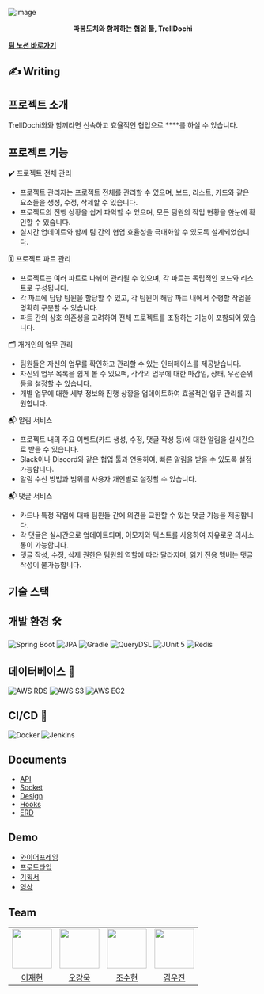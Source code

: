 
![image](https://github.com/user-attachments/assets/764262d1-4d67-46a6-9597-acca17f653b1)
<center>
    <div>
        <strong>
        따봉도치와 함께하는 협업 툴, TrellDochi
        </strong>    
    </div>
</center>



**[팀 노션 바로가기](https://www.notion.so/13-1225fcb520d38040a29dddb141016a34?pvs=4)**


## ✍️ Writing




## 프로젝트 소개

TrellDochi와와 함께라면 신속하고 효율적인 협업으로 ****를 하실 수 있습니다.
<br/>



## 프로젝트 기능

✔️ 프로젝트 전체 관리

- 프로젝트 관리자는 프로젝트 전체를 관리할 수 있으며, 보드, 리스트, 카드와 같은 요소들을 생성, 수정, 삭제할 수 있습니다.
- 프로젝트의 진행 상황을 쉽게 파악할 수 있으며, 모든 팀원의 작업 현황을 한눈에 확인할 수 있습니다.
- 실시간 업데이트와 함께 팀 간의 협업 효율성을 극대화할 수 있도록 설계되었습니다.

🗓️ 프로젝트 파트 관리

- 프로젝트는 여러 파트로 나뉘어 관리될 수 있으며, 각 파트는 독립적인 보드와 리스트로 구성됩니다.
- 각 파트에 담당 팀원을 할당할 수 있고, 각 팀원이 해당 파트 내에서 수행할 작업을 명확히 구분할 수 있습니다.
- 파트 간의 상호 의존성을 고려하여 전체 프로젝트를 조정하는 기능이 포함되어 있습니다.

🗂️ 개개인의 업무 관리

- 팀원들은 자신의 업무를 확인하고 관리할 수 있는 인터페이스를 제공받습니다.
- 자신의 업무 목록을 쉽게 볼 수 있으며, 각각의 업무에 대한 마감일, 상태, 우선순위 등을 설정할 수 있습니다.
- 개별 업무에 대한 세부 정보와 진행 상황을 업데이트하여 효율적인 업무 관리를 지원합니다.

📬 알림 서비스

- 프로젝트 내의 주요 이벤트(카드 생성, 수정, 댓글 작성 등)에 대한 알림을 실시간으로 받을 수 있습니다.
- Slack이나 Discord와 같은 협업 툴과 연동하여, 빠른 알림을 받을 수 있도록 설정 가능합니다.
- 알림 수신 방법과 범위를 사용자 개인별로 설정할 수 있습니다.

📬 댓글 서비스

- 카드나 특정 작업에 대해 팀원들 간에 의견을 교환할 수 있는 댓글 기능을 제공합니다.
- 각 댓글은 실시간으로 업데이트되며, 이모지와 텍스트를 사용하여 자유로운 의사소통이 가능합니다.
- 댓글 작성, 수정, 삭제 권한은 팀원의 역할에 따라 달라지며, 읽기 전용 멤버는 댓글 작성이 불가능합니다.


## 기술 스택

## 개발 환경 🛠️

![Spring Boot](https://img.shields.io/badge/Spring_Boot-6DB33F?style=for-the-badge&logo=spring-boot&logoColor=white)
![JPA](https://img.shields.io/badge/JPA-000000?style=for-the-badge&logo=hibernate&logoColor=white)
![Gradle](https://img.shields.io/badge/Gradle-02303A?style=for-the-badge&logo=gradle&logoColor=white)
![QueryDSL](https://img.shields.io/badge/QueryDSL-00B2FF?style=for-the-badge)
![JUnit 5](https://img.shields.io/badge/JUnit_5-25A162?style=for-the-badge&logo=junit5&logoColor=white)
![Redis](https://img.shields.io/badge/Redis-DC382D?style=for-the-badge&logo=redis&logoColor=white)

## 데이터베이스 💾

![AWS RDS](https://img.shields.io/badge/AWS_RDS-527FFF?style=for-the-badge&logo=amazon-aws&logoColor=white)
![AWS S3](https://img.shields.io/badge/AWS_S3-569A31?style=for-the-badge&logo=amazon-s3&logoColor=white)
![AWS EC2](https://img.shields.io/badge/AWS_EC2-FF9900?style=for-the-badge&logo=amazon-ec2&logoColor=white)

## CI/CD 🔄

![Docker](https://img.shields.io/badge/Docker-2496ED?style=for-the-badge&logo=docker&logoColor=white)
![Jenkins](https://img.shields.io/badge/Jenkins-D24939?style=for-the-badge&logo=jenkins&logoColor=white)

## Documents
- [API](https://oasis-pocket-331.notion.site/API-4cdb0639248d4a13baa68d198248c99c)
- [Socket](https://oasis-pocket-331.notion.site/Socket-b983b1ae803144ab92b4c966213e6c68)
- [Design](https://oasis-pocket-331.notion.site/Design-b3a0e906bc894d22a91676f2f649da2c)
- [Hooks](https://oasis-pocket-331.notion.site/Hooks-587a51c584d74055a1e560f59a8d1345)
- [ERD](https://github.com/boostcampwm-2021/WEB23-HyupUp/wiki/ERD)

## Demo
- [와이어프레임](https://www.figma.com/file/bnu2fR4XSstILgXYPRkvIP/HyupUp?node-id=0%3A1)
- [프로토타입](https://www.figma.com/file/bnu2fR4XSstILgXYPRkvIP/HyupUp?node-id=180%3A56)
- [기획서]()
- [영상]()


## Team

<table>
    <tr>
        <td align="center"><img src="https://github.com/user-attachments/assets/c87b8c6d-1795-4947-ba87-0e58c484a655" width="80"></td>
        <td align="center"><img src="https://github.com/user-attachments/assets/9a321359-37ff-424e-845c-3c4a373a1bc9" width="80">
        </td>
        <td align="center"><img src="https://github.com/user-attachments/assets/6d11aad1-c939-4904-ba83-1a09811934e1" width="80"></td>
        <td align="center"><img src="https://github.com/user-attachments/assets/0458723b-f140-40bd-b160-832e8453b919" width="80"></td>
    </tr>
    <tr>
        <td align="center"><a href="https://github.com/Jay3029">이재현</a></td>
        <td align="center"><a href="https://github.com/KangWookOh">오강욱</a></td>
        <td align="center"><a href="https://github.com/SuHyun-git">조수현</a></td>
        <td align="center"><a href="https://github.com/Woojin1123">김우진</a></td>
    </tr>
</table>
